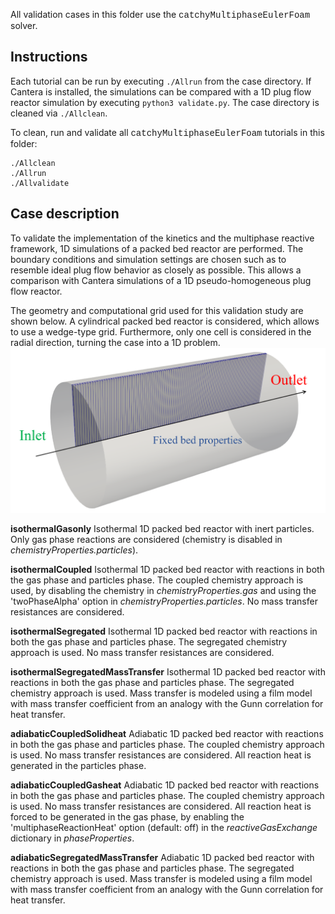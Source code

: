 All validation cases in this folder use the
<span style="font-family:Courier;">catchyMultiphaseEulerFoam</span> 
solver. 

## Instructions

Each tutorial can be run by executing `./Allrun` from the case directory. If 
Cantera is installed, the simulations can be compared with a 1D plug flow reactor 
simulation by executing `python3 validate.py`. 
The case directory is cleaned via `./Allclean`.

To clean, run and validate all 
<span style="font-family:Courier;">catchyMultiphaseEulerFoam</span> 
tutorials in this folder:
```
./Allclean
./Allrun
./Allvalidate
```

## Case description

To validate the implementation of the kinetics and the multiphase reactive framework, 
1D simulations of a packed bed reactor are performed. The boundary conditions and 
simulation settings are chosen such as to resemble ideal plug flow behavior as closely 
as possible. This allows a comparison with Cantera simulations of a 1D pseudo-homogeneous 
plug flow reactor.

The geometry and computational grid used for this validation study are shown below. 
A cylindrical packed bed reactor is considered, which allows to use a wedge-type grid. 
Furthermore, only one cell is considered in the radial direction, turning the case into a 1D problem.
![geometry](geometry.png) 

**isothermalGasonly** Isothermal 1D packed bed reactor with inert particles. 
Only gas phase reactions are considered (chemistry is disabled in 
*chemistryProperties.particles*).

**isothermalCoupled** Isothermal 1D packed bed reactor with reactions in both 
the gas phase and particles phase. The coupled chemistry approach is used, by
disabling the chemistry in *chemistryProperties.gas* and using the 
'twoPhaseAlpha' option in *chemistryProperties.particles*. No mass transfer 
resistances are considered.

**isothermalSegregated** Isothermal 1D packed bed reactor with reactions in both 
the gas phase and particles phase. The segregated chemistry approach is used.
No mass transfer resistances are considered.

**isothermalSegregatedMassTransfer** Isothermal 1D packed bed reactor with 
reactions in both the gas phase and particles phase. The segregated chemistry 
approach is used. Mass transfer is modeled using a film model with mass transfer 
coefficient from an analogy with the Gunn correlation for heat transfer.

**adiabaticCoupledSolidheat** Adiabatic 1D packed bed reactor with reactions in 
both the gas phase and particles phase. The coupled chemistry approach is used. 
No mass transfer resistances are considered. All reaction heat is generated in 
the particles phase.

**adiabaticCoupledGasheat** Adiabatic 1D packed bed reactor with reactions in 
both the gas phase and particles phase. The coupled chemistry approach is used. 
No mass transfer resistances are considered. All reaction heat is forced to be
generated in the gas phase, by enabling the 'multiphaseReactionHeat' option 
(default: off) in the *reactiveGasExchange* dictionary in *phaseProperties*.

**adiabaticSegregatedMassTransfer** Adiabatic 1D packed bed reactor with 
reactions in both the gas phase and particles phase. The segregated chemistry 
approach is used. Mass transfer is modeled using a film model with mass transfer 
coefficient from an analogy with the Gunn correlation for heat transfer. 
